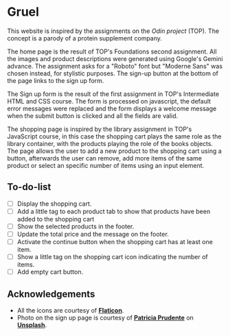 # Gruel

This website is inspired by the assignments on the *Odin project* (TOP). The concept is a parody of a
protein supplement company.

The home page is the result of TOP's Foundations second assignment. All the images and product descriptions were generated using Google's Gemini advance. The assignment asks for a "Roboto" font but "Moderne Sans" was chosen instead, for stylistic purposes. The sign-up button at the bottom of the page links to the sign up form.

The Sign up form is the result of the first assignment in TOP's Intermediate HTML and CSS course. The form is processed on javascript, the default error messages were replaced and the form displays a welcome message when the submit button is clicked and all the fields are valid.

The shopping page is inspired by the library assignment in TOP's JavaScript course, in this case the shopping cart plays the same role as the library container, with the products playing the role of the books objects. The page allows the user to add a new product to the shopping cart using a button, afterwards the user can remove, add more items of the same product or select an specific number of items using an input element.

## To-do-list

* [ ] Display the shopping cart.
* [ ] Add a little tag to each product tab to show that products have been added to the shopping cart
* [ ] Show the selected products in the footer.
* [ ] Update the total price and the message on the footer.
* [ ] Activate the continue button when the shopping cart has at least one item.
* [ ] Show a little tag on the shopping cart icon indicating the number of items.
* [ ] Add empty cart button.

## Acknowledgements

* All the icons are courtesy of [__Flaticon__](https://www.flaticon.com/).
* Photo on the sign up page is courtesy of [__Patricia Prudente__](https://www.instagram.com/apsprudente/) on [__Unsplash__](https://unsplash.com/).
